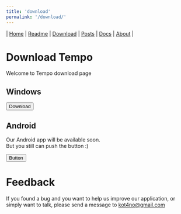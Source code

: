 ```yaml
---
title: 'download'
permalink: '/download/'
---
```

| [Home] | [Readme] | [Download] | [Posts] | [Docs] | [About] |

[Home]: <https://kotano.github.io/Tempo/>
[Readme]: <https://kotano.github.io/Tempo/readme>
[Download]: <https://kotano.github.io/Tempo/download>
[Posts]: <https://kotano.github.io/Tempo/posts>
[Docs]: <https://kotano.github.io/Tempo/docs>
[About]: <https://kotano.github.io/Tempo/about>

# Download Tempo
Welcome to Tempo download page

## Windows

<a href=https://clck.ru/NbUeG download><button>Download</button></a>

## Android
Our Android app will be available soon.  
But you still can push the button :\)

<a href=https://clck.ru/NbVHz download><button>Button</button></a>


# Feedback
If you found a bug and you want to help us improve our application, or simply want to talk, please send a message to [kot4no@gmail.com](mailto:kot4no@gmail.com)

